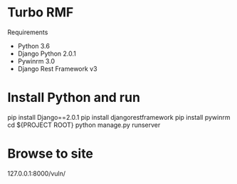 # Turbo RMF
Requirements
- Python 3.6
- Django Python 2.0.1
- Pywinrm 3.0
- Django Rest Framework v3


# Install Python and run
pip install Django==2.0.1
pip install djangorestframework
pip install pywinrm
cd ${PROJECT ROOT}
python manage.py runserver

# Browse to site
127.0.0.1:8000/vuln/
